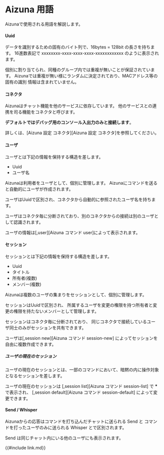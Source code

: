 # Aizuna 用語
Aizunaで使用される用語を解説します。

#### Uuid
データを識別するための固有のバイト列で、16bytes = 128bit の長さを持ちます。
16進数表記で xxxxxxxx-xxxx-xxxx-xxxx-xxxxxxxxxxxx のように表示されます。

個別に割り当てられ、同種のグループ内では重複が無いことが保証されています。
Aizunaでは重複が無い様にランダムに決定されており、MACアドレス等の固有の識別
情報は含まれていません。

#### コネクタ
Aizunaはチャット機能を他のサービスに依存しています。
他のサービスとの連携を司る機能をコネクタと呼びます。

**デフォルトではデバッグ用のコンソール入出力のみと接続します**。

詳しくは、[Aizuna 設定 コネクタ][Aizuna 設定 コネクタ]を参照してください。

#### ユーザ
ユーザとは下記の情報を保持する構造を差します。

* Uuid
* ユーザ名

Aizunaは利用者をユーザとして、個別に管理します。
Aizunaにコマンドを送ると自動的にユーザが作成されます。

ユーザはUuidで区別され、コネクタから自動的に参照されたユーザ名を持ちます。

ユーザはコネクタ毎に分断されており、別のコネクタからの接続は別のユーザとして認識されます。

ユーザの情報は[,user][Aizuna コマンド user]によって表示されます。

#### セッション
セッションとは下記の情報を保持する構造を差します。

* Uuid
* タイトル
* 所有者(複数)
* メンバー(複数)

Aizunaは複数のユーザの集まりをセッションとして、個別に管理します。

セッションはUuidで区別され、
所属するユーザを変更の権限を持つ所有者と変更の権限を持たないメンバーとして管理します。

セッションはコネクタ毎に分断されており、
同じコネクタで接続しているユーザ同士のみがセッションを共有できます。

ユーザは[,session new][Aizuna コマンド session-new] によってセッションを自由に複数作成できます。

##### ユーザの現在のセッション
ユーザの現在のセッションとは、一部のコマンドにおいて、暗黙の内に操作対象となるセッションを差します。

ユーザの現在のセッションは [,session list][Aizuna コマンド session-list] で __*__ で表示され、
[,session default][Aizuna コマンド session-default] によって変更できます。

#### Send / Whisper
Aizunaからの応答はコマンドを打ち込んだチャットに送られる Send と
コマンドを打ったユーザのみに送られる Whisper とで区別されます。

Send は同じチャット内にいる他のユーザにも表示されます。


{{#include link.md}}
